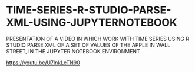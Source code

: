 # TIME-SERIES-R-STUDIO-PARSE-XML-USING-JUPYTERNOTEBOOK
PRESENTATION OF A VIDEO IN WHICH WORK WITH TIME SERIES USING R STUDIO  PARSE XML  OF A SET OF VALUES OF THE APPLE IN WALL STREET, IN THE JUPYTER NOTEBOOK ENVIRONMENT

https://youtu.be/U7lnkLeTN90

